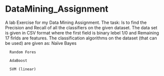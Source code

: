 # DataMining_Assignment
A lab Exercise for my Data Mining Assignment.
The task: Is to find the Precision and Recall of all the classifiers on the given dataset.
The data set is given in CSV format where the first field is binary lebel 1/0 and Remaining 17 firlds are features. 
The classification algorithms on the dataset (that can be used) are given as:
      Naïve Bayes
      
      Random Fores
      
      AdaBoost
      
      SVM (linear)
      
